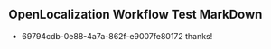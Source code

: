 ## OpenLocalization Workflow Test MarkDown
* 69794cdb-0e88-4a7a-862f-e9007fe80172 thanks!

<!--HONumber=Sep16_HO1-->


